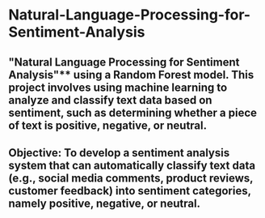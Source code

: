 # Natural-Language-Processing-for-Sentiment-Analysis
 
## "Natural Language Processing for Sentiment Analysis"** using a Random Forest model. This project involves using machine learning to analyze and classify text data based on sentiment, such as determining whether a piece of text is positive, negative, or neutral.

## Objective: To develop a sentiment analysis system that can automatically classify text data (e.g., social media comments, product reviews, customer feedback) into sentiment categories, namely positive, negative, or neutral.
